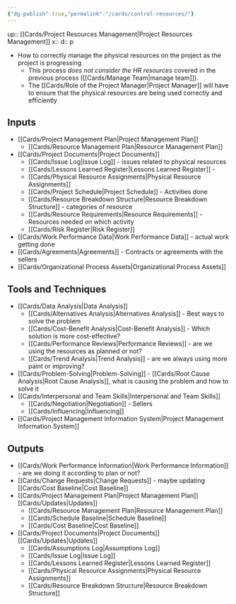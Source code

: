 ```yaml
---
{"dg-publish":true,"permalink":"/cards/control-resources/"}
---
```


up:: [[Cards/Project Resources Management\|Project Resources Management]] 
x:: 
d:: p

- ﻿﻿How to correctly manage the physical resources on the project as the project is progressing
	- ﻿﻿This process *does not consider the HR resources* covered in the previous process ([[Cards/Manage Team\|manage team]]).
	- ﻿﻿The [[Cards/Role of the Project Manager\|Project Manager]] will have to ensure that the physical resources are being used correctly and efficiently

## Inputs
- [[Cards/Project Management Plan\|Project Management Plan]]
	- [[Cards/Resource Management Plan\|Resource Management Plan]]
- [[Cards/Project Documents\|Project Documents]]
	- [[Cards/Issue Log\|Issue Log]] - issues related to physical resources
	- [[Cards/Lessons Learned Register\|Lessons Learned Register]] - 
	- [[Cards/Physical Resource Assignments\|Physical Resource Assignments]]
	- [[Cards/Project Schedule\|Project Schedule]] - Activities done 
	- [[Cards/Resource Breakdown Structure\|Resource Breakdown Structure]] - categories of resource
	- [[Cards/Resource Requirements\|Resource Requirements]] - Resources needed on which activity
	- [[Cards/Risk Register\|Risk Register]]
- [[Cards/Work Performance Data\|Work Performance Data]] - actual work getting done
- [[Cards/Agreements\|Agreements]] - Contracts or agreements with the sellers
- [[Cards/Organizational Process Assets\|Organizational Process Assets]]

## Tools and Techniques
- [[Cards/Data Analysis\|Data Analysis]]
	- [[Cards/Alternatives Analysis\|Alternatives Analysis]] - Best ways to solve the problem
	- [[Cards/Cost-Benefit Analysis\|Cost-Benefit Analysis]] - Which solution is more cost-effective? 
	- [[Cards/Performance Reviews\|Performance Reviews]] - are we using the resources as planned or not? 
	- [[Cards/Trend Analysis\|Trend Analysis]] - are we always using more paint or improving?
- [[Cards/Problem-Solving\|Problem-Solving]] - [[Cards/Root Cause Analysis\|Root Cause Analysis]], what is causing the problem and how to solve it 
- [[Cards/Interpersonal and Team Skills\|Interpersonal and Team Skills]]
	- [[Cards/Negotiation\|Negotiation]] - Sellers
	- [[Cards/Influencing\|Influencing]]
- [[Cards/Project Management Information System\|Project Management Information System]]

## Outputs
- [[Cards/Work Performance Information\|Work Performance Information]] - are we doing it according to plan or not?
- [[Cards/Change Requests\|Change Requests]] - maybe updating [[Cards/Cost Baseline\|Cost Baseline]] 
- [[Cards/Project Management Plan\|Project Management Plan]] [[Cards/Updates\|Updates]]
	- [[Cards/Resource Management Plan\|Resource Management Plan]]
	- [[Cards/Schedule Baseline\|Schedule Baseline]]
	- [[Cards/Cost Baseline\|Cost Baseline]]
- [[Cards/Project Documents\|Project Documents]] [[Cards/Updates\|Updates]]
	- [[Cards/Assumptions Log\|Assumptions Log]]
	- [[Cards/Issue Log\|Issue Log]]
	- [[Cards/Lessons Learned Register\|Lessons Learned Register]]
	- [[Cards/Physical Resource Assignments\|Physical Resource Assignments]]
	- [[Cards/Resource Breakdown Structure\|Resource Breakdown Structure]]


